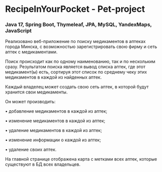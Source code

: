 # RecipeInYourPocket - Pet-project
### Java 17, Spring Boot, Thymeleaf, JPA, MySQL, YandexMaps, JavaScript
  Реализовано веб-приложение по поиску медикаментов в аптеках города Минска, с возможностью зарегистрировать свою фирму и сеть аптек с медикаментами.

  Поиск происходит как по одному наименованию, так и по нескольким сразу. Результатом поиска является вывод списка аптек, где этот медикамент(ы) есть, сортируя этот список по среднему чеку этих медикаментов в каждой из найденных аптек.

  Каждый владелец может создать свою сеть аптек, в которой будут хранится свои медикаменты.
  
Он может производить:

•	добавление медикаментов в каждой из аптек;

•	изменение медикаментов в каждой из аптек;

•	удаление медикаментов в каждой из аптек;

•	изменение информации о каждой из аптек;

•	удаление своих аптек.

На главной странице отображена карта с метками всех аптек, которые существуют в БД всех владельцев.
